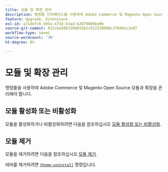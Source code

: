 ```yaml
---
title: 모듈 및 확장 관리
description: 명령줄 인터페이스를 사용하여 Adobe Commerce 및 Magento Open Source 모듈과 확장을 활성화, 비활성화 및 제거합니다.
feature: Upgrade, Extensions
exl-id: a71de7c6-395a-4734-b3ad-b2879809be0b
source-git-commit: 012cba58b336b032b1c911539008c1fb961c2e07
workflow-type: tm+mt
source-wordcount: '76'
ht-degree: 0%

---
```


# 모듈 및 확장 관리

명령줄을 사용하여 Adobe Commerce 및 Magento Open Source 모듈과 확장을 관리해야 합니다.

## 모듈 활성화 또는 비활성화

모듈을 활성화하거나 비활성화하려면 다음을 참조하십시오 [모듈 활성화 또는 비활성화](../../installation/tutorials/manage-modules.md).

## 모듈 제거

모듈을 제거하려면 다음을 참조하십시오 [모듈 제거](../../installation/tutorials/uninstall-modules.md).

테마를 제거하려면 [`theme:uninstall`](../../installation/tutorials/themes.md) 명령입니다.
